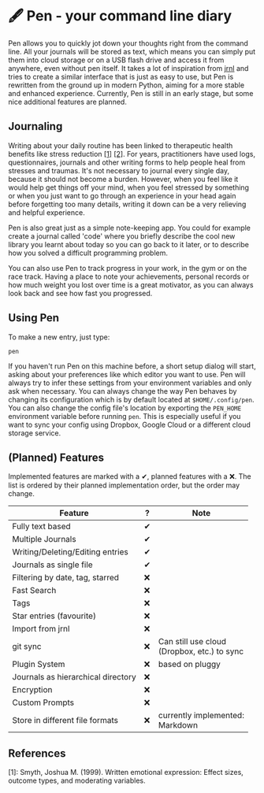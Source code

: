 # 🖋️ Pen - your command line diary

Pen allows you to quickly jot down your thoughts right from the command line. 
All your journals will be stored as text, which means you can simply put them into cloud storage
or on a USB flash drive and access it from anywhere, even without pen itself. 
It takes a lot of inspiration from [jrnl](https://github.com/jrnl-org/jrnl) and
tries to create a similar interface that is just as easy to use, but Pen is 
rewritten from the ground up in modern Python, aiming for a more stable 
and enhanced experience. Currently, Pen is still in an early stage, but some
nice additional features are planned. 

## Journaling
Writing about your daily routine has been linked to therapeutic health benefits 
like stress reduction
[[1]](#1) [[2]](https://www.apa.org/monitor/jun02/writing).
For years, practitioners have used logs, questionnaires, journals and other
writing forms to help people heal from stresses and traumas.
It's not necessary to journal every single day, because it should not become a
burden.
However, when you feel like it would help get things off your mind, 
when you feel stressed by something or when you just want to go through an 
experience in your head again before forgetting too many details, writing it
down can be a very relieving and helpful experience.

Pen is also great just as a simple note-keeping app. You could for example 
create a journal called 'code' where you briefly describe the cool new library 
you learnt about today so you can go back to it later, or to describe how you 
solved a difficult programming problem.  

You can also use Pen to track progress in your work, in the gym or 
on the race track. Having a place to note your achievements, personal records 
or how much weight you lost over time is a great motivator, as you can
always look back and see how fast you progressed.


## Using Pen
To make a new entry, just type:
```
pen
```
If you haven't run Pen on this machine before, a short setup dialog will start, 
asking about your preferences like which editor you want to use. Pen will 
always try to infer these settings from your environment variables and only ask
when necessary. You can always change the way Pen behaves by changing its 
configuration which is by default located at `$HOME/.config/pen`. You can also
change the config file's location by exporting the `PEN_HOME` environment
variable before running `pen`. This is especially useful if you want to sync
your config using Dropbox, Google Cloud or a different cloud storage service.


## (Planned) Features

Implemented features are marked with a ✔, planned features with a ❌.
The list is ordered by their planned implementation order, but the order may
change.

| Feature | ? | Note |
|---------|---|------|
| Fully text based | ✔ | |
| Multiple Journals | ✔ | |
| Writing/Deleting/Editing entries | ✔ | |
| Journals as single file | ✔ |  |
| Filtering by date, tag, starred | ❌ | |
| Fast Search | ❌ | |
| Tags | ❌ | |
| Star entries (favourite) | ❌ | |
| Import from jrnl | ❌ | |
| git sync | ❌ | Can still use cloud<br>(Dropbox, etc.) to sync|
| Plugin System | ❌ | based on pluggy|
| Journals as hierarchical directory | ❌ |  |
| Encryption | ❌ | |
| Custom Prompts | ❌ | |
| Store in different file formats | ❌ | currently implemented:<br> Markdown |

## References

[1]: Smyth, Joshua M. (1999). Written emotional expression: Effect sizes, outcome types, and moderating variables.